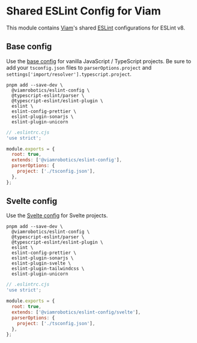 # Shared ESLint Config for Viam

This module contains [Viam][]'s shared [ESLint][] configurations for ESLint v8.

[viam]: https://www.viam.com/
[eslint]: https://eslint.org/

## Base config

Use the [base config](./base.cjs) for vanilla JavaScript / TypeScript projects. Be sure to add your `tsconfig.json` files to `parserOptions.project` and `settings['import/resolver'].typescript.project`.

```shell
pnpm add --save-dev \
  @viamrobotics/eslint-config \
  @typescript-eslint/parser \
  @typescript-eslint/eslint-plugin \
  eslint \
  eslint-config-prettier \
  eslint-plugin-sonarjs \
  eslint-plugin-unicorn
```

```js
// .eslintrc.cjs
'use strict';

module.exports = {
  root: true,
  extends: ['@viamrobotics/eslint-config'],
  parserOptions: {
    project: ['./tsconfig.json'],
  },
};
```

## Svelte config

Use the [Svelte config](./svelte.cjs) for Svelte projects.

```shell
pnpm add --save-dev \
  @viamrobotics/eslint-config \
  @typescript-eslint/parser \
  @typescript-eslint/eslint-plugin \
  eslint \
  eslint-config-prettier \
  eslint-plugin-sonarjs \
  eslint-plugin-svelte \
  eslint-plugin-tailwindcss \
  eslint-plugin-unicorn
```

```js
// .eslintrc.cjs
'use strict';

module.exports = {
  root: true,
  extends: ['@viamrobotics/eslint-config/svelte'],
  parserOptions: {
    project: ['./tsconfig.json'],
  },
};
```
